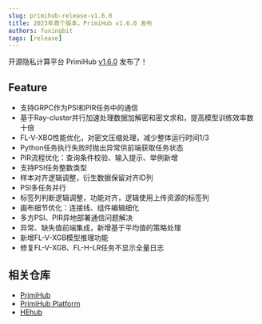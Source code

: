 ```yaml
---
slug: primihub-release-v1.6.0
title: 2023年首个版本，PrimiHub v1.6.0 发布
authors: fuxingbit
tags: [release]
---
```


开源隐私计算平台 PrimiHub [v1.6.0](https://github.com/primihub/primihub/releases/tag/1.6.0) 发布了！

<!--truncate-->

## Feature

- 支持GRPC作为PSI和PIR任务中的通信
- 基于Ray-cluster并行加速处理数据加解密和密文求和，提高模型训练效率数十倍
- FL-V-XBG性能优化，对密文压缩处理，减少整体运行时间1/3
- Python任务执行失败时抛出异常供前端获取任务状态
- PIR流程优化：查询条件校验、输入提示、举例新增
- 支持PSI任务整数类型
- 样本对齐逻辑调整，衍生数据保留对齐ID列
- PSI多任务并行
- 标签列判断逻辑调整，功能对齐，逻辑使用上传资源的标签列
- 画布细节优化：连接线、组件编辑细化
- 多方PSI、PIR异地部署通信问题解决
- 异常、缺失值前端集成，新增基于平均值的策略处理
- 新增FL-V-XGB模型推理功能
- 修复FL-V-XGB、FL-H-LR任务不显示全量日志


## 相关仓库

* [PrimiHub](https://github.com/primihub/primihub)
* [PrimiHub Platform](https://github.com/primihub/primihub-platform)
* [HEhub](https://github.com/primihub/hehub/)
